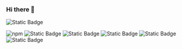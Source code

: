 ### Hi there 👋
![Static Badge](https://img.shields.io/badge/Ohad_Taizi--bleak)

![npm](https://img.shields.io/npm/v/react)
![Static Badge](https://img.shields.io/badge/React--green?logo=react&logoColor=61DBFB&labelColor=black)
![Static Badge](https://img.shields.io/badge/JavaScript--yellow?logo=JavaScript&logoColor=yellow&labelColor=black)
![Static Badge](https://img.shields.io/badge/Java--red?logo=Java&logoColor=red&labelColor=black)
![Static Badge](https://img.shields.io/badge/C%2B%2B--pink?logo=C%2B%2B&logoColor=pink&labelColor=black)
![Static Badge](https://img.shields.io/badge/C--gold?logo=C&logoColor=gold&labelColor=black)



<!--
**ohadtaizi/ohadtaizi** is a ✨ _special_ ✨ repository because its `README.md` (this file) appears on your GitHub profile.

Here are some ideas to get you started:

- 🔭 I’m currently working on ...
- 🌱 I’m currently learning ...
- 👯 I’m looking to collaborate on ...
- 🤔 I’m looking for help with ...
- 💬 Ask me about ...
- 📫 How to reach me: ...
- 😄 Pronouns: ...
- ⚡ Fun fact: ...
-->
